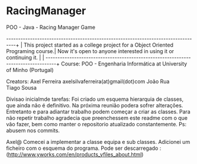 RacingManager
=============

POO - Java - Racing Manager Game

----------------------------------------------------------------------------------+
										  |
This project started as a college project for a Object Oriented Programing course.|
Now it's open to anyone interested in using it or continuing it.		  |
										  |
----------------------------------------------------------------------------------+
Course: POO - Engenharia Informática at University of Minho (Portugal)

Creators: Axel Ferreira			axelsilvaferreira(at)gmail(dot)com
	  João Rua		
	  Tiago Sousa



Divisao inicialmde tarefas:
Foi criado um esquema hierarquia de classes, que ainda não é definitivo. Na próxima reunião podera sofrer alterações. Entretanto e para adiantar trabalho podem começar a criar as classes. Para não repetir trabalho agradecia que preenchessem este readme com o que vão fazer, bem como manter o repositorio atualizado constantemente.
Ps: abusem nos commits.


Axel@ 	Comecei a implementar a classe equipa e sub classes.
		Adicionei um ficheiro com o esquema do programa.
		Pode ser descarregado : (http://www.yworks.com/en/products_yfiles_about.html)
